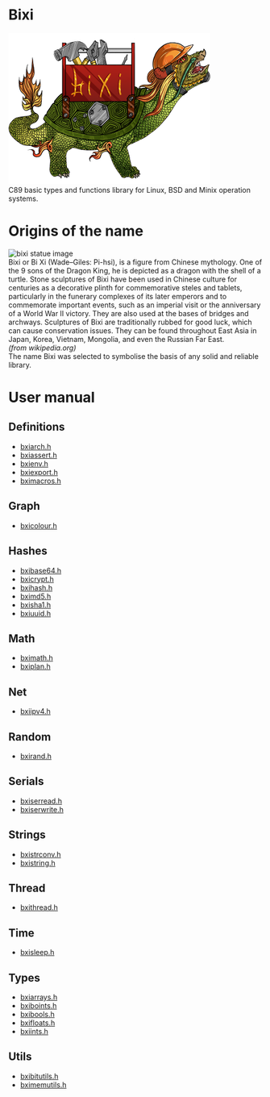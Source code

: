 # Bixi
![Logo](images/logosmall.png)\
C89 basic types and functions library for Linux, BSD and Minix operation systems.

# Origins of the name
![bixi statue image](https://upload.wikimedia.org/wikipedia/commons/thumb/7/72/Minzu-zhengqi-haoran-changcun-Bixi-3565.jpg/220px-Minzu-zhengqi-haoran-changcun-Bixi-3565.jpg "bixi statue")\
Bixi or Bi Xi (Wade–Giles: Pi-hsi), is a figure from Chinese mythology. One of the 9 sons of the Dragon King, he is depicted as a dragon with the shell of a turtle. Stone sculptures of Bixi have been used in Chinese culture for centuries as a decorative plinth for commemorative steles and tablets, particularly in the funerary complexes of its later emperors and to commemorate important events, such as an imperial visit or the anniversary of a World War II victory. They are also used at the bases of bridges and archways. Sculptures of Bixi are traditionally rubbed for good luck, which can cause conservation issues. They can be found throughout East Asia in Japan, Korea, Vietnam, Mongolia, and even the Russian Far East.\
_(from wikipedia.org)_\
The name Bixi was selected to symbolise the basis of any solid and reliable library.

# User manual

## Definitions
* [bxiarch.h](/docs/manual/definitions/bxiarch.md)
* [bxiassert.h](/docs/manual/definitions/bxiassert.md)
* [bxienv.h](/docs/manual/definitions/bxienv.md)
* [bxiexport.h](/docs/manual/definitions/bxiexport.md)
* [bximacros.h](/docs/manual/definitions/bximacros.md)

## Graph
* [bxicolour.h](/docs/manual/graph/bxicolour.md)

## Hashes
* [bxibase64.h](/docs/manual/hashes/bxibase64.md)
* [bxicrypt.h](/docs/manual/hashes/bxicrypt.md)
* [bxihash.h](/docs/manual/hashes/bxihash.md)
* [bximd5.h](/docs/manual/hashes/bximd5.md)
* [bxisha1.h](/docs/manual/hashes/bxisha1.md)
* [bxiuuid.h](/docs/manual/hashes/bxiuuid.md)

## Math
* [bximath.h](/docs/manual/math/bximath.md)
* [bxiplan.h](/docs/manual/math/bxiplan.md)

## Net
* [bxiipv4.h](/docs/manual/net/bxiipv4.md)

## Random
* [bxirand.h](/docs/manual/random/bxirand.md)

## Serials
* [bxiserread.h](/docs/manual/serials/bxiserread.md)
* [bxiserwrite.h](/docs/manual/serials/bxiserwrite.md)

## Strings
* [bxistrconv.h](/docs/manual/strings/bxistrconv.md)
* [bxistring.h](/docs/manual/strings/bxistring.md)

## Thread
* [bxithread.h](/docs/manual/thread/bxithread.md)

## Time
* [bxisleep.h](/docs/manual/time/bxisleep.md)

## Types
* [bxiarrays.h](/docs/manual/types/bxiarrays.md)
* [bxiboints.h](/docs/manual/types/bxiboints.md)
* [bxibools.h](/docs/manual/types/bxibools.md)
* [bxifloats.h](/docs/manual/types/bxifloats.md)
* [bxiints.h](/docs/manual/types/bxiints.md)

## Utils
* [bxibitutils.h](/docs/manual/utils/bxibitutils.md)
* [bximemutils.h](/docs/manual/utils/bximemutils.md)
